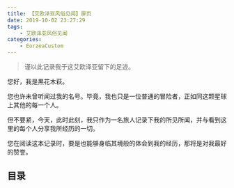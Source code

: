 ```yaml
---
title: 【艾欧泽亚风俗见闻】扉页
date: 2019-10-02 23:27:29
tags:
    - 艾欧泽亚风俗见闻
categories:
    - EorzeaCustom
---
```


>谨以此记录我于这艾欧泽亚留下的足迹。

您好，我是黒花木萩。

您也许未曾听闻过我的名号。毕竟，我也只是一位普通的冒险者，正如同这颗星球上其他的每一个人。

但不要紧，今天，此时此刻，我只作为一名旅人记录下我的所见所闻，并与看到这里的每个人分享我所经历的一切。

您在阅读这本记录时，要是也能够身临其境般的体会到我的经历，那将是对我最好的赞誉。

## 目录
